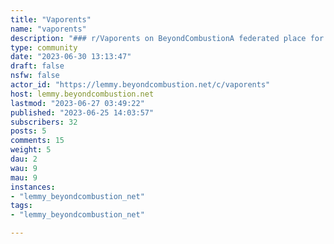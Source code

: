 ```yaml
---
title: "Vaporents" 
name: "vaporents"
description: "### r/Vaporents on BeyondCombustionA federated place for ents to talk about cannabis dry herb vaporizers.----## Rules- Be respectful. Everyone should feel welcome here, except for /u/spez.- No bigotry - including racism, sexism, ableism, homophobia, transphobia, or xenophobia.- No Spamming.- No pornography.- No sales or solicitation of drugs or substances"
type: community
date: "2023-06-30 13:13:47"
draft: false
nsfw: false
actor_id: "https://lemmy.beyondcombustion.net/c/vaporents"
host: lemmy.beyondcombustion.net
lastmod: "2023-06-27 03:49:22"
published: "2023-06-25 14:03:57"
subscribers: 32
posts: 5
comments: 15
weight: 5
dau: 2
wau: 9
mau: 9
instances:
- "lemmy_beyondcombustion_net"
tags: 
- "lemmy_beyondcombustion_net"

---
```

